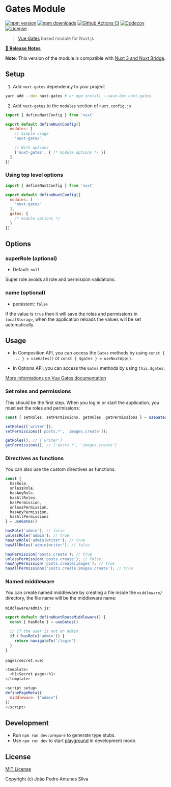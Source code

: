 # Gates Module

[![npm version][npm-version-src]][npm-version-href]
[![npm downloads][npm-downloads-src]][npm-downloads-href]
[![Github Actions CI][github-actions-ci-src]][github-actions-ci-href]
[![Codecov][codecov-src]][codecov-href]
[![License][license-src]][license-href]

> [Vue Gates](https://github.com/williamcruzme/vue-gates) based module for Nuxt.js

[📖 **Release Notes**](./CHANGELOG.md)

**Note**: This version of the module is compatible with [Nuxt 3 and Nuxt Bridge](https://v3.nuxtjs.org/).

## Setup

1. Add `nuxt-gates` dependency to your project

```bash
yarn add --dev nuxt-gates # or npm install --save-dev nuxt-gates
```

2. Add `nuxt-gates` to the `modules` section of `nuxt.config.js`

```js
import { defineNuxtConfig } from 'nuxt'

export default defineNuxtConfig({
  modules: [
    // Simple usage
    'nuxt-gates',

    // With options
    ['nuxt-gates', { /* module options */ }]
  ]
})
```

### Using top level options

```js
import { defineNuxtConfig } from 'nuxt'

export default defineNuxtConfig({
  modules: [
    'nuxt-gates'
  ],
  gates: {
    /* module options */
  }
})
```

## Options

### superRole (optional)

- Default: `null`

Super role avoids all role and permission validations.

### name (optional)

- persistent: `false`

If the value is `true` then it will save the roles and permissions in `localStorage`, when the application reloads the values will be set automatically.

## Usage

- In Composition API, you can access the `Gates` methods by using `const { ... } = useGates()`
  or `const { $gates } = useNuxtApp()`.

- In Options API, you can access the `Gates` methods by using `this.$gates`.

[More informations on Vue Gates documentation](https://williamcruzme.github.io/vue-gates)

### Set roles and permissions

This should be the first step. When you log in or start the application, you must set the roles and permissions:

```js
const { setRoles, setPermissions, getRoles, getPermissions } = useGates()

setRoles(['writer']);
setPermissions(['posts.*', 'images.create']);

getRoles(); // ['writer']
getPermissions(); // ['posts.*', 'images.create']

```

### Directives as functions

You can also use the custom directives as functions.

```js
const { 
  hasRole,
  unlessRole,
  hasAnyRole,
  hasAllRoles,
  hasPermission,
  unlessPermission,
  hasAnyPermission,
  hasAllPermissions
} = useGates()

hasRole('admin'); // false
unlessRole('admin'); // true
hasAnyRole('admin|writer'); // true
hasAllRoles('admin|writer'); // false

hasPermission('posts.create'); // true
unlessPermission('posts.create'); // false
hasAnyPermission('posts.create|images'); // true
hasAllPermissions('posts.create|images.create'); // true
```

### Named middleware

You can create named middleware by creating a file inside the `middleware/` directory, the file name will be the middleware name:

`middleware/admin.js`:

```js
export default defineNuxtRouteMiddleware() {
  const { hasRole } = useGates()

  // If the user is not an admin
  if (!hasRole('admin')) {
    return navigateTo('/login')
  }
}
```

`pages/secret.vue`:

```js
<template>
  <h1>Secret page</h1>
</template>

<script setup>
definePageMeta({
  middleware: ["admin"]
})
</script>
```

## Development

- Run `npm run dev:prepare` to generate type stubs.
- Use `npm run dev` to start [playground](./playground) in development mode.

## License

[MIT License](./LICENSE)

Copyright (c) João Pedro Antunes Silva

<!-- Badges -->

[npm-version-src]: https://img.shields.io/npm/v/nuxt-gates/latest.svg

[npm-version-href]: https://npmjs.com/package/nuxt-gates

[npm-downloads-src]: https://img.shields.io/npm/dt/nuxt-gates.svg

[npm-downloads-href]: https://npmjs.com/package/nuxt-gates

[github-actions-ci-src]: https://github.com/JoaoPedroAS51/nuxt-gates/workflows/ci/badge.svg

[github-actions-ci-href]: https://github.com/JoaoPedroAS51/nuxt-gates/actions?query=workflow%3Aci

[codecov-src]: https://img.shields.io/codecov/c/github/JoaoPedroAS51/nuxt-gates.svg

[codecov-href]: https://codecov.io/gh/JoaoPedroAS51/nuxt-gates

[license-src]: https://img.shields.io/npm/l/nuxt-gates.svg

[license-href]: https://npmjs.com/package/nuxt-gates
